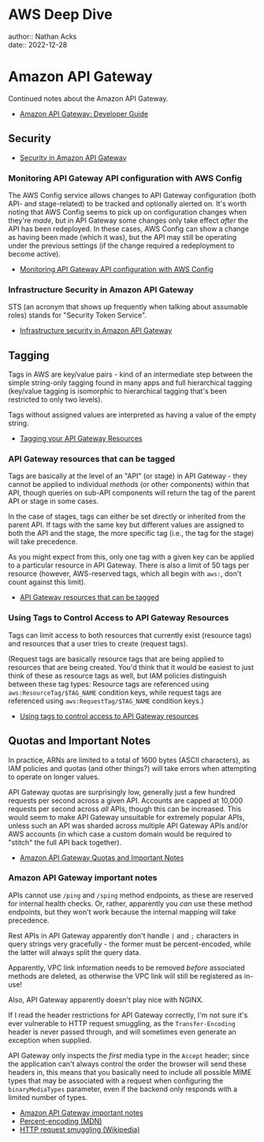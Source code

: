 # AWS Deep Dive

author:: Nathan Acks  
date:: 2022-12-28

# Amazon API Gateway

Continued notes about the Amazon API Gateway.

* [Amazon API Gateway: Developer Guide](https://docs.aws.amazon.com/apigateway/latest/developerguide/welcome.html)

## Security

* [Security in Amazon API Gateway](https://docs.aws.amazon.com/apigateway/latest/developerguide/security.html)

### Monitoring API Gateway API configuration with AWS Config

The AWS Config service allows changes to API Gateway configuration (both API- and stage-related) to be tracked and optionally alerted on. It's worth noting that AWS Config seems to pick up on configuration changes when they're *made*, but in API Gateway some changes only take effect *after* the API has been redeployed. In these cases, AWS Config can show a change as having been made (which it was), but the API may still be operating under the previous settings (if the change required a redeployment to become active).

* [Monitoring API Gateway API configuration with AWS Config](https://docs.aws.amazon.com/apigateway/latest/developerguide/apigateway-config.html)

### Infrastructure Security in Amazon API Gateway

STS (an acronym that shows up frequently when talking about assumable roles) stands for "Security Token Service".

* [Infrastructure security in Amazon API Gateway](https://docs.aws.amazon.com/apigateway/latest/developerguide/infrastructure-security.html)

## Tagging

Tags in AWS are key/value pairs - kind of an intermediate step between the simple string-only tagging found in many apps and full hierarchical tagging (key/value tagging is isomorphic to hierarchical tagging that's been restricted to only two levels).

Tags without assigned values are interpreted as having a value of the empty string.

* [Tagging your API Gateway Resources](https://docs.aws.amazon.com/apigateway/latest/developerguide/apigateway-tagging.html)

### API Gateway resources that can be tagged

Tags are basically at the level of an "API" (or stage) in API Gateway - they cannot be applied to individual *methods* (or other components) within that API, though queries on sub-API components will return the tag of the parent API or stage in some cases.

In the case of stages, tags can either be set directly or inherited from the parent API. If tags with the same key but different values are assigned to both the API and the stage, the more specific tag (i.e., the tag for the stage) will take precedence.

As you might expect from this, only one tag with a given key can be applied to a particular resource in API Gateway. There is also a limit of 50 tags per resource (however, AWS-reserved tags, which all begin with `aws:`, don't count against this limit).

* [API Gateway resources that can be tagged](https://docs.aws.amazon.com/apigateway/latest/developerguide/apigateway-tagging-supported-resources.html)

### Using Tags to Control Access to API Gateway Resources

Tags can limit access to both resources that currently exist (resource tags) and resources that a user tries to create (request tags).

(Request tags are basically resource tags that are being applied to resources that are being created. You'd think that it would be easiest to just think of these as resource tags as well, but IAM policies distinguish between these tag types: Resource tags are referenced using `aws:ResourceTag/$TAG_NAME` condition keys, while request tags are referenced using `aws:RequestTag/$TAG_NAME` condition keys.)

* [Using tags to control access to API Gateway resources](https://docs.aws.amazon.com/apigateway/latest/developerguide/apigateway-tagging-iam-policy.html)

## Quotas and Important Notes

In practice, ARNs are limited to a total of 1600 bytes (ASCII characters), as IAM policies and quotas (and other things?) will take errors when attempting to operate on longer values.

API Gateway quotas are surprisingly low, generally just a few hundred requests per second across a given API. Accounts are capped at 10,000 requests per second across *all* APIs, though this can be increased. This would seem to make API Gateway unsuitable for extremely popular APIs, unless such an API was sharded across multiple API Gateway APIs and/or AWS accounts (in which case a custom domain would be required to "stitch" the full API back together).

* [Amazon API Gateway Quotas and Important Notes](https://docs.aws.amazon.com/apigateway/latest/developerguide/limits.html)

### Amazon API Gateway important notes

APIs cannot use `/ping` and `/sping` method endpoints, as these are reserved for internal health checks. Or, rather, apparently you *can* use these method endpoints, but they won't work because the internal mapping will take precedence.

Rest APIs in API Gateway apparently don't handle `|` and `;` characters in query strings very gracefully - the former must be percent-encoded, while the latter will always split the query data.

Apparently, VPC link information needs to be removed *before* associated methods are deleted, as otherwise the VPC link will still be registered as in-use!

Also, API Gateway apparently doesn't play nice with NGINX.

If I read the header restrictions for API Gateway correctly, I'm not sure it's ever vulnerable to HTTP request smuggling, as the `Transfer-Encoding` header is never passed through, and will sometimes even generate an exception when supplied.

API Gateway only inspects the *first* media type in the `Accept` header; since the application can't always control the order the browser will send these headers in, this means that you basically need to include all possible MIME types that may be associated with a request when configuring the `binaryMediaTypes` parameter, even if the backend only responds with a limited number of types.

* [Amazon API Gateway important notes](https://docs.aws.amazon.com/apigateway/latest/developerguide/api-gateway-known-issues.html)
* [Percent-encoding (MDN)](https://developer.mozilla.org/en-US/docs/Glossary/percent-encoding)
* [HTTP request smuggling (Wikipedia)](https://en.wikipedia.org/wiki/HTTP_request_smuggling)

